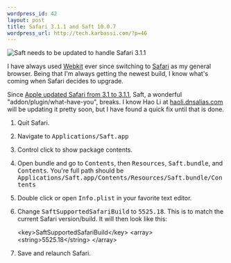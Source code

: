 ```yaml
--- 
wordpress_id: 42
layout: post
title: Safari 3.1.1 and Saft 10.0.7
wordpress_url: http://tech.karbassi.com/?p=46
---
```

![Saft needs to be updated to handle Safari 3.1.1](http://farm3.static.flickr.com/2023/2419294985_c777208f68.jpg)

I have always used [Webkit](http://webkit.org/) ever since switching to [Safari](http://www.apple.com/safari/) as my general browser. Being that I'm always getting the newest build, I know what's coming when Safari decides to upgrade.

Since [Apple updated Safari from 3.1 to 3.1.1](http://www.apple.com/support/downloads/safari311.html), Saft, a wonderful "addon/plugin/what-have-you", breaks. I know Hao Li at [haoli.dnsalias.com](http://haoli.dnsalias.com) will be updating it pretty soon, but I have found a quick fix until that is done.

1. Quit Safari.
2. Navigate to <tt>Applications/Saft.app</tt>
3. Control click to show package contents.
4. Open bundle and go to <tt>Contents</tt>, then <tt>Resources</tt>, <tt>Saft.bundle</tt>, and <tt>Contents</tt>. You're full path should be <tt>Applications/Saft.app/Contents/Resources/Saft.bundle/Contents</tt>
5. Double click or open <tt>Info.plist</tt> in your favorite text editor.
6. Change <tt>SaftSupportedSafariBuild</tt> to <tt>5525.18</tt>. This is to match the current Safari version/build.
    It will then look like this:

    &lt;key&gt;SaftSupportedSafariBuild&lt;/key&gt;
    &lt;array&gt;
        &lt;string&gt;5525.18&lt;/string&gt;
    &lt;/array&gt;

7. Save and relaunch Safari.

